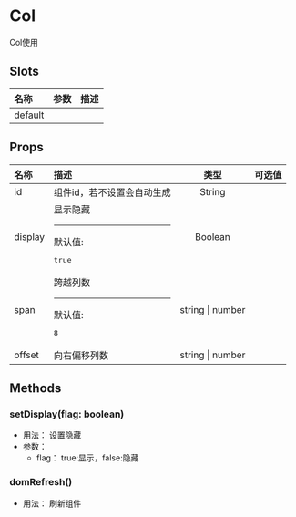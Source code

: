 # Col


Col使用

## Slots


<div class="slots">

| 名称    | 参数 | 描述 |
| :------ | :--- | :--- |
| default |      |      |

</div>



## Props


<div class="props">

| 名称    | 描述                                   |       类型       | 可选值 |
| :------ | :------------------------------------- | :--------------: | :----- |
| id      | 组件id，若不设置会自动生成             |      String      |        |
| display | 显示隐藏<hr>默认值:<br><pre>true</pre> |      Boolean     |        |
| span    | 跨越列数<hr>默认值:<br><pre>8</pre>    | string \| number |        |
| offset  | 向右偏移列数                           | string \| number |        |

</div>



## Methods

### setDisplay(flag: boolean)
- 用法： 设置隐藏
- 参数：
	 - flag： true:显示，false:隐藏

### domRefresh()
- 用法： 刷新组件